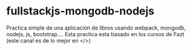 # fullstackjs-mongodb-nodejs
Practica simple de una aplicación de libros usando webpack, mongodb, nodejs, js, bootstrap.... Esta practica esta basado en los cursos de Fazt (este canal es de lo mejor en </>)
